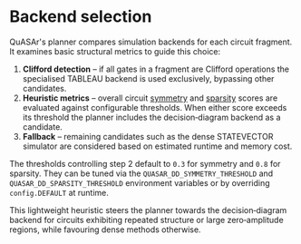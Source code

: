 # Backend selection

QuASAr's planner compares simulation backends for each circuit fragment.  It
examines basic structural metrics to guide this choice:

1. **Clifford detection** – if all gates in a fragment are Clifford operations
   the specialised TABLEAU backend is used exclusively, bypassing other
   candidates.
2. **Heuristic metrics** – overall circuit [symmetry](symmetry.md) and
   [sparsity](sparsity.md) scores are evaluated against configurable thresholds.
   When either score exceeds its threshold the planner includes the
   decision‑diagram backend as a candidate.
3. **Fallback** – remaining candidates such as the dense STATEVECTOR simulator
   are considered based on estimated runtime and memory cost.

The thresholds controlling step 2 default to ``0.3`` for symmetry and ``0.8``
for sparsity.  They can be tuned via the
``QUASAR_DD_SYMMETRY_THRESHOLD`` and ``QUASAR_DD_SPARSITY_THRESHOLD``
environment variables or by overriding ``config.DEFAULT`` at runtime.

This lightweight heuristic steers the planner towards the decision‑diagram
backend for circuits exhibiting repeated structure or large zero‑amplitude
regions, while favouring dense methods otherwise.
